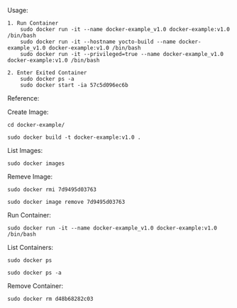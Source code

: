 Usage:

	1. Run Container
		sudo docker run -it --name docker-example_v1.0 docker-example:v1.0 /bin/bash
		sudo docker run -it --hostname yocto-build --name docker-example_v1.0 docker-example:v1.0 /bin/bash
		sudo docker run -it --privileged=true --name docker-example_v1.0 docker-example:v1.0 /bin/bash

	2. Enter Exited Container
		sudo docker ps -a
		sudo docker start -ia 57c5d096ec6b


Reference:

Create Image:

	cd docker-example/

	sudo docker build -t docker-example:v1.0 .

List Images:

	sudo docker images

Remeve Image:

	sudo docker rmi 7d9495d03763

	sudo docker image remove 7d9495d03763

Run Container:

	sudo docker run -it --name docker-example_v1.0 docker-example:v1.0 /bin/bash

List Containers:

	sudo docker ps

	sudo docker ps -a

Remove Container:

	sudo docker rm d48b68282c03
